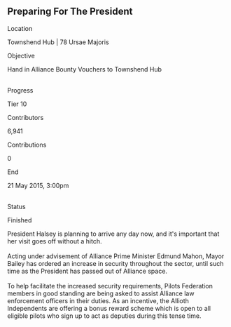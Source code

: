 ## Preparing For The President

Location

Townshend Hub \| 78 Ursae Majoris

Objective

Hand in Alliance Bounty Vouchers to Townshend Hub

\
Progress

Tier 10

Contributors

6,941

Contributions

0

End

21 May 2015, 3:00pm

\
Status

Finished

President Halsey is planning to arrive any day now, and it\'s important
that her visit goes off without a hitch.\
\
Acting under advisement of Alliance Prime Minister Edmund Mahon, Mayor
Bailey has ordered an increase in security throughout the sector, until
such time as the President has passed out of Alliance space.\
\
To help facilitate the increased security requirements, Pilots
Federation members in good standing are being asked to assist Alliance
law enforcement officers in their duties. As an incentive, the Allioth
Independents are offering a bonus reward scheme which is open to all
eligible pilots who sign up to act as deputies during this tense time.
